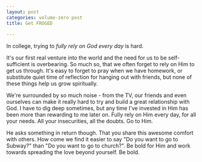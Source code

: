 ```yaml
---
layout: post
categories: volume-zero post
title: Get FROGED
 
---
```



In college, trying to *fully rely on God every day* is hard.

It's our first real venture into the world and the need for us to be self-sufficient is overbearing. So much so, that we often forget to rely on Him to get us through. It's easy to forget to pray when we have homework, or substitute quiet time of reflection for hanging out with friends, but none of these things help us grow spiritually.

We're surrounded by so much noise - from the TV, our friends and even ourselves can make it really hard to try and build a great relationship with God. I have to dig deep sometimes, but any time I've invested in Him has been more than rewarding to me later on. Fully rely on Him every day, for all your needs. All your insecurities, all the doubts. Go to Him.

He asks something in return though. That you share this awesome comfort with others. How come we find it easier to say "Do you want to go to Subway?" than "Do you want to go to church?". Be bold for Him and work towards spreading the love beyond yourself. Be bold.
